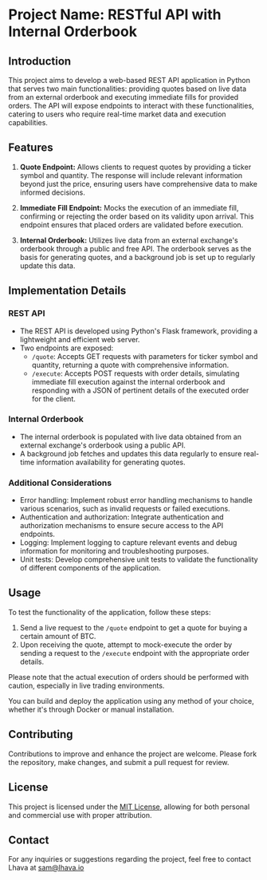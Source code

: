 # Project Name: RESTful API with Internal Orderbook

## Introduction
This project aims to develop a web-based REST API application in Python that serves two main functionalities: providing quotes based on live data from an external orderbook and executing immediate fills for provided orders. The API will expose endpoints to interact with these functionalities, catering to users who require real-time market data and execution capabilities.

## Features
1. **Quote Endpoint:** Allows clients to request quotes by providing a ticker symbol and quantity. The response will include relevant information beyond just the price, ensuring users have comprehensive data to make informed decisions.

2. **Immediate Fill Endpoint:** Mocks the execution of an immediate fill, confirming or rejecting the order based on its validity upon arrival. This endpoint ensures that placed orders are validated before execution.

3. **Internal Orderbook:** Utilizes live data from an external exchange's orderbook through a public and free API. The orderbook serves as the basis for generating quotes, and a background job is set up to regularly update this data.

## Implementation Details
### REST API
- The REST API is developed using Python's Flask framework, providing a lightweight and efficient web server.
- Two endpoints are exposed:
  - `/quote`: Accepts GET requests with parameters for ticker symbol and quantity, returning a quote with comprehensive information.
  - `/execute`: Accepts POST requests with order details, simulating immediate fill execution against the internal orderbook and responding with a JSON of pertinent details of the executed order for the client.

### Internal Orderbook
- The internal orderbook is populated with live data obtained from an external exchange's orderbook using a public API.
- A background job fetches and updates this data regularly to ensure real-time information availability for generating quotes.

### Additional Considerations
- Error handling: Implement robust error handling mechanisms to handle various scenarios, such as invalid requests or failed executions.
- Authentication and authorization: Integrate authentication and authorization mechanisms to ensure secure access to the API endpoints.
- Logging: Implement logging to capture relevant events and debug information for monitoring and troubleshooting purposes.
- Unit tests: Develop comprehensive unit tests to validate the functionality of different components of the application.

## Usage

To test the functionality of the application, follow these steps:

1. Send a live request to the `/quote` endpoint to get a quote for buying a certain amount of BTC.
2. Upon receiving the quote, attempt to mock-execute the order by sending a request to the `/execute` endpoint with the appropriate order details.

Please note that the actual execution of orders should be performed with caution, especially in live trading environments.

You can build and deploy the application using any method of your choice, whether it's through Docker or manual installation.

## Contributing
Contributions to improve and enhance the project are welcome. Please fork the repository, make changes, and submit a pull request for review.

## License
This project is licensed under the [MIT License](LICENSE), allowing for both personal and commercial use with proper attribution.

## Contact
For any inquiries or suggestions regarding the project, feel free to contact Lhava at sam@lhava.io
